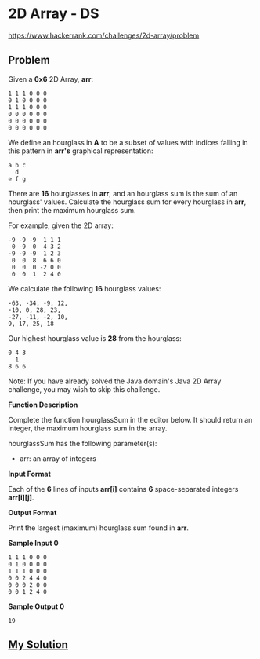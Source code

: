 # 2D Array - DS

https://www.hackerrank.com/challenges/2d-array/problem

## Problem

Given a **6x6** 2D Array, **arr**:

```
1 1 1 0 0 0
0 1 0 0 0 0
1 1 1 0 0 0
0 0 0 0 0 0
0 0 0 0 0 0
0 0 0 0 0 0
```

We define an hourglass in **A** to be a subset of values with indices falling in this pattern in **arr's** graphical representation:

```
a b c
  d
e f g
```

There are **16** hourglasses in **arr**, and an hourglass sum is the sum of an hourglass' values. Calculate the hourglass sum for every hourglass in **arr**, then print the maximum hourglass sum.

For example, given the 2D array:

```
-9 -9 -9  1 1 1 
 0 -9  0  4 3 2
-9 -9 -9  1 2 3
 0  0  8  6 6 0
 0  0  0 -2 0 0
 0  0  1  2 4 0
```

We calculate the following **16** hourglass values:

```
-63, -34, -9, 12, 
-10, 0, 28, 23, 
-27, -11, -2, 10, 
9, 17, 25, 18
```

Our highest hourglass value is **28** from the hourglass:

```
0 4 3
  1
8 6 6
```

Note: If you have already solved the Java domain's Java 2D Array challenge, you may wish to skip this challenge.  

**Function Description**  

Complete the function hourglassSum in the editor below. It should return an integer, the maximum hourglass sum in the array.

hourglassSum has the following parameter(s):

- arr: an array of integers

**Input Format**

Each of the **6** lines of inputs **arr[i]** contains **6** space-separated integers **arr[i][j]**.

**Output Format**

Print the largest (maximum) hourglass sum found in **arr**.

**Sample Input 0**

```
1 1 1 0 0 0
0 1 0 0 0 0
1 1 1 0 0 0
0 0 2 4 4 0
0 0 0 2 0 0
0 0 1 2 4 0
```

**Sample Output 0**

```
19
```

## [My Solution](answer.py)
